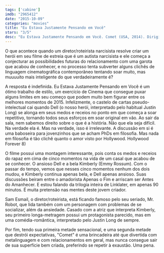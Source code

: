 ```yaml
---
tags: ['cabine']
imdb: "2965412"
date: "2015-10-09"
categories: "movies"
title: "Eu Estava Justamente Pensando em Você"
stars: "3/5"
desc: "Eu Estava Justamente Pensando em Você. Comet (USA, 2014). Dirigido por Sam Esmail. Escrito por Sam Esmail. Com Justin Long, Kayla Servi, Eric Winter, Emmy Rossum, Ben Scott, Lou Beatty Jr., Ben Pace, Nicole Lucas, Connie Jackson."
---
```

O que acontece quando um diretor/roteirista narcisista resolve criar um herói em seu filme de estreia que é um autista narcisista e ele começa a conjecturar as possibilidades futuras do relacionamento com uma garota que acabou de conhecer, e no processo tenta subverter alguns clichês de linguagem cinematográfica contemporâneo tentando soar muito, mas muuuuito mais inteligente do que verdadeiramente é?

A resposta é indefinida. Eu Estava Justamente Pensando em Você é um ótimo trabalho de estilo, um exercício de Cinema que consegue puxar alguns limites em seu começo que podem muito bem figurar entre os melhores momentos de 2015. Infelizmente, o castelo de cartas pseudo-intelectual cai quando Dell (o nosso herói, interpretado pelo habitual Justin Long) se alonga em seus medos e receios no ponto em que começa a soar repetitivo, tornando todos seus esforços em soar original em vão. Ao sair da sala, nem sabemos direito sobre o que é a história. Não que ela seja difícil. Na verdade ela é. Mas na verdade, isso é irrelevante. A discussão em si é uma baboseira para jovenzinhos que se acham PhDs em filosofia. Mas nada em filosofia é tão clichê quanto o amor visto por Hollywood. Hollywood Forever 8)

O filme possui uma montagem interessante, pois conta os medos e receios do rapaz em cima de cinco momentos na vida de um casal que acabou de se conhecer. O ansioso Dell e a bela Kimberly (Emmy Rossum). Com o passar do tempo, vemos que nesses cinco momentos nenhum dos dois mudou, e Kimberly continua apenas bela, e Dell apenas ansioso. Suas discussões beiram entre o amadorista Apenas o Fim e arriscam ser Antes do Amanhecer. E estou falando da trilogia inteira de Linklater, em apenas 90 minutos. É muita pretensão nas mentes deste jovem criador.

Sam Esmail, o diretor/roteirista, está ficando famoso pelo seu seriado, Mr. Robot, que lida também com um personagem com problemas de se socializar, além da ansiedade. Casado com a atriz que interpreta Kimberly, seu primeiro longa-metragem possui um protagonista parecido, mas em uma comédia-romântica, interpretado pelo Justin Long de sempre.

Por fim, tendo sua primeira metade sensacional, e uma segunda metade que destrói expectativas, "Comet" é uma brincadeira até que divertida com metalinguagem e com relacionamentos em geral, mas nunca consegue sair de sua superfície bem criada, preferindo se repetir à exaustão. Uma pena.
